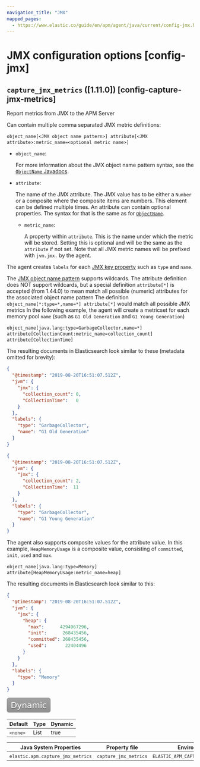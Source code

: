 ```yaml
---
navigation_title: "JMX"
mapped_pages:
  - https://www.elastic.co/guide/en/apm/agent/java/current/config-jmx.html
---
```


# JMX configuration options [config-jmx]



## `capture_jmx_metrics` ([1.11.0]) [config-capture-jmx-metrics]

Report metrics from JMX to the APM Server

Can contain multiple comma separated JMX metric definitions:

```
object_name[<JMX object name pattern>] attribute[<JMX attribute>:metric_name=<optional metric name>]
```

* `object_name`:

    For more information about the JMX object name pattern syntax, see the [`ObjectName` Javadocs](https://docs.oracle.com/javase/7/docs/api/javax/management/ObjectName.md).

* `attribute`:

    The name of the JMX attribute. The JMX value has to be either a `Number` or a composite where the composite items are numbers. This element can be defined multiple times. An attribute can contain optional properties. The syntax for that is the same as for [`ObjectName`](https://docs.oracle.com/javase/7/docs/api/javax/management/ObjectName.md).

    * `metric_name`:

        A property within `attribute`. This is the name under which the metric will be stored. Setting this is optional and will be the same as the `attribute` if not set. Note that all JMX metric names will be prefixed with `jvm.jmx.` by the agent.


The agent creates `labels` for each [JMX key property](https://docs.oracle.com/javase/7/docs/api/javax/management/ObjectName.md#getKeyPropertyList()) such as `type` and `name`.

The [JMX object name pattern](https://docs.oracle.com/javase/7/docs/api/javax/management/ObjectName.md) supports wildcards. The attribute definition does NOT support wildcards, but a special definition `attribute[*]` is accepted (from 1.44.0) to mean match all possible (numeric) attributes for the associated object name pattern The definition `object_name[*:type=*,name=*] attribute[*]` would match all possible JMX metrics In the following example, the agent will create a metricset for each memory pool `name` (such as `G1 Old Generation` and `G1 Young Generation`)

```
object_name[java.lang:type=GarbageCollector,name=*] attribute[CollectionCount:metric_name=collection_count] attribute[CollectionTime]
```

The resulting documents in Elasticsearch look similar to these (metadata omitted for brevity):

```json
{
  "@timestamp": "2019-08-20T16:51:07.512Z",
  "jvm": {
    "jmx": {
      "collection_count": 0,
      "CollectionTime":   0
    }
  },
  "labels": {
    "type": "GarbageCollector",
    "name": "G1 Old Generation"
  }
}
```

```json
{
  "@timestamp": "2019-08-20T16:51:07.512Z",
  "jvm": {
    "jmx": {
      "collection_count": 2,
      "CollectionTime":  11
    }
  },
  "labels": {
    "type": "GarbageCollector",
    "name": "G1 Young Generation"
  }
}
```

The agent also supports composite values for the attribute value. In this example, `HeapMemoryUsage` is a composite value, consisting of `committed`, `init`, `used` and `max`.

```
object_name[java.lang:type=Memory] attribute[HeapMemoryUsage:metric_name=heap]
```

The resulting documents in Elasticsearch look similar to this:

```json
{
  "@timestamp": "2019-08-20T16:51:07.512Z",
  "jvm": {
    "jmx": {
      "heap": {
        "max":      4294967296,
        "init":      268435456,
        "committed": 268435456,
        "used":       22404496
      }
    }
  },
  "labels": {
    "type": "Memory"
  }
}
```

[![dynamic config](../images/dynamic-config.svg "") ](/reference/configuration.md#configuration-dynamic)

| Default | Type | Dynamic |
| --- | --- | --- |
| `<none>` | List | true |

| Java System Properties | Property file | Environment |
| --- | --- | --- |
| `elastic.apm.capture_jmx_metrics` | `capture_jmx_metrics` | `ELASTIC_APM_CAPTURE_JMX_METRICS` |

